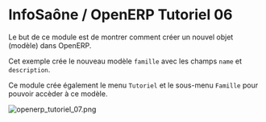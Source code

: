 InfoSaône / OpenERP Tutoriel 06
===================

Le but de ce module est de montrer comment créer un nouvel objet (modèle) dans OpenERP.

Cet exemple crée le nouveau modèle `famille` avec les champs `name` et `description`.

Ce module crée également le menu `Tutoriel` et le sous-menu `Famille` pour pouvoir accèder à ce modèle.

![openerp_tutoriel_07.png](https://raw.github.com/tonygalmiche/openerp_tutoriel_07/master/static/src/img/openerp_tutoriel_07.png) 
